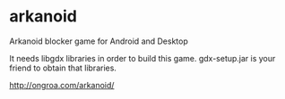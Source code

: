 arkanoid
========

Arkanoid blocker game for Android and Desktop

It needs libgdx libraries in order to build this game.
gdx-setup.jar is your friend to obtain that libraries.

http://ongroa.com/arkanoid/


